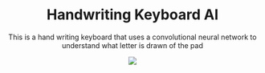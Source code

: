 <div align="center">
<h1>Handwriting Keyboard AI</h1>

<p>
This is a hand writing keyboard that uses a convolutional neural network to understand what letter is drawn of the pad 
<p>
<img src="https://user-images.githubusercontent.com/76784461/199852412-3b537d0b-db96-4dbd-ba50-3bca5cbdc570.png">
</div>


